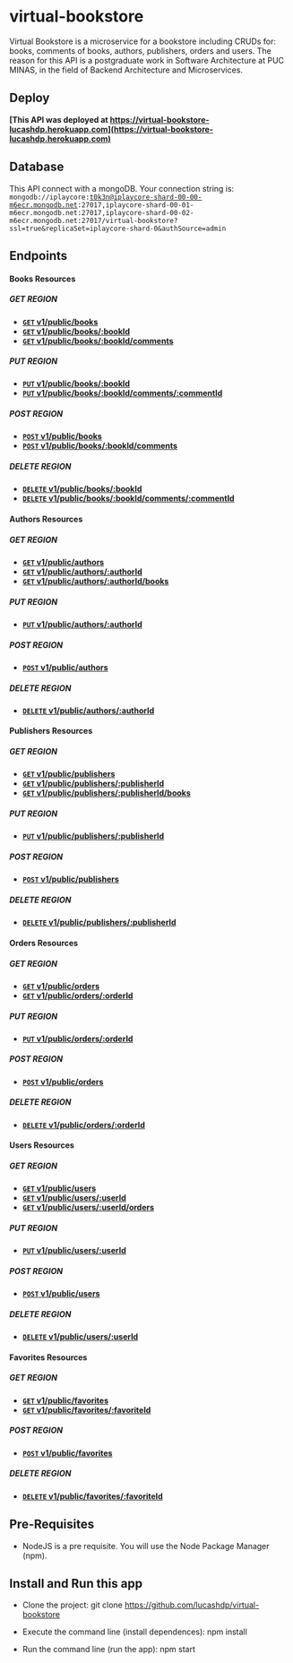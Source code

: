 # virtual-bookstore
Virtual Bookstore is a microservice for a bookstore including CRUDs for: books, comments of books, authors, publishers, orders and users. The reason for this API is a postgraduate work in Software Architecture at PUC MINAS, in the field of Backend Architecture and Microservices.

## Deploy
**[This API was deployed at https://virtual-bookstore-lucashdp.herokuapp.com](https://virtual-bookstore-lucashdp.herokuapp.com)**

## Database
This API connect with a mongoDB.
Your connection string is: <code>mongodb://iplaycore:t0k3n@iplaycore-shard-00-00-m6ecr.mongodb.net:27017,iplaycore-shard-00-01-m6ecr.mongodb.net:27017,iplaycore-shard-00-02-m6ecr.mongodb.net:27017/virtual-bookstore?ssl=true&replicaSet=iplaycore-shard-0&authSource=admin</code>

## Endpoints

#### Books Resources

##### GET REGION
- **[<code>GET</code> v1/public/books](https://github.com/lucashdp/virtual-bookstore/blob/master/api-documentation/books/GET_BOOKS.md)**
- **[<code>GET</code> v1/public/books/:bookId](https://github.com/lucashdp/virtual-bookstore/blob/master/api-documentation/books/GET_BOOKS_BY_ID.md)**
- **[<code>GET</code> v1/public/books/:bookId/comments](https://github.com/lucashdp/virtual-bookstore/blob/master/api-documentation/books/GET_BOOKS_COMMENTS.md)**

##### PUT REGION
- **[<code>PUT</code> v1/public/books/:bookId](https://github.com/lucashdp/virtual-bookstore/blob/master/api-documentation/books/PUT_BOOKS.md)**
- **[<code>PUT</code> v1/public/books/:bookId/comments/:commentId](https://github.com/lucashdp/virtual-bookstore/blob/master/api-documentation/books/PUT_COMMENTS.md)**

##### POST REGION
- **[<code>POST</code> v1/public/books](https://github.com/lucashdp/virtual-bookstore/blob/master/api-documentation/books/POST_BOOKS.md)**
- **[<code>POST</code> v1/public/books/:bookId/comments](https://github.com/lucashdp/virtual-bookstore/blob/master/api-documentation/books/POST_COMMENTS.md)**

##### DELETE REGION
- **[<code>DELETE</code> v1/public/books/:bookId](https://github.com/lucashdp/virtual-bookstore/blob/master/api-documentation/books/DELETE_BOOKS.md)**
- **[<code>DELETE</code> v1/public/books/:bookId/comments/:commentId](https://github.com/lucashdp/virtual-bookstore/blob/master/api-documentation/books/DELETE_COMMENTS.md)**

#### Authors Resources

##### GET REGION
- **[<code>GET</code> v1/public/authors](https://github.com/lucashdp/virtual-bookstore/blob/master/api-documentation/authors/GET_AUTHORS.md)**
- **[<code>GET</code> v1/public/authors/:authorId](https://github.com/lucashdp/virtual-bookstore/blob/master/api-documentation/authors/GET_AUTHORS_BY_ID.md)**
- **[<code>GET</code> v1/public/authors/:authorId/books](https://github.com/lucashdp/virtual-bookstore/blob/master/api-documentation/authors/GET_AUTHORS_BOOKS.md)**

##### PUT REGION
- **[<code>PUT</code> v1/public/authors/:authorId](https://github.com/lucashdp/virtual-bookstore/blob/master/api-documentation/authors/PUT_AUTHORS.md)**

##### POST REGION
- **[<code>POST</code> v1/public/authors](https://github.com/lucashdp/virtual-bookstore/blob/master/api-documentation/authors/POST_AUTHORS.md)**

##### DELETE REGION
- **[<code>DELETE</code> v1/public/authors/:authorId](https://github.com/lucashdp/virtual-bookstore/blob/master/api-documentation/authors/DELETE_AUTHORS.md)**

#### Publishers Resources

##### GET REGION
- **[<code>GET</code> v1/public/publishers](https://github.com/lucashdp/virtual-bookstore/blob/master/api-documentation/publishers/GET_PUBLISHERS.md)**
- **[<code>GET</code> v1/public/publishers/:publisherId](https://github.com/lucashdp/virtual-bookstore/blob/master/api-documentation/publishers/GET_PUBLISHERS_BY_ID.md)**
- **[<code>GET</code> v1/public/publishers/:publisherId/books](https://github.com/lucashdp/virtual-bookstore/blob/master/api-documentation/publishers/GET_PUBLISHERS_BOOKS.md)**

##### PUT REGION
- **[<code>PUT</code> v1/public/publishers/:publisherId](https://github.com/lucashdp/virtual-bookstore/blob/master/api-documentation/publishers/PUT_PUBLISHERS.md)**

##### POST REGION
- **[<code>POST</code> v1/public/publishers](https://github.com/lucashdp/virtual-bookstore/blob/master/api-documentation/publishers/POST_PUBLISHERS.md)**

##### DELETE REGION
- **[<code>DELETE</code> v1/public/publishers/:publisherId](https://github.com/lucashdp/virtual-bookstore/blob/master/api-documentation/publishers/DELETE_PUBLISHERS.md)**

#### Orders Resources

##### GET REGION
- **[<code>GET</code> v1/public/orders](https://github.com/lucashdp/virtual-bookstore/blob/master/api-documentation/orders/GET_ORDERS.md)**
- **[<code>GET</code> v1/public/orders/:orderId](https://github.com/lucashdp/virtual-bookstore/blob/master/api-documentation/orders/GET_ORDERS_BY_ID.md)**

##### PUT REGION
- **[<code>PUT</code> v1/public/orders/:orderId](https://github.com/lucashdp/virtual-bookstore/blob/master/api-documentation/orders/PUT_ORDERS.md)**

##### POST REGION
- **[<code>POST</code> v1/public/orders](https://github.com/lucashdp/virtual-bookstore/blob/master/api-documentation/orders/POST_ORDERS.md)**

##### DELETE REGION
- **[<code>DELETE</code> v1/public/orders/:orderId](https://github.com/lucashdp/virtual-bookstore/blob/master/api-documentation/orders/DELETE_ORDERS.md)**

#### Users Resources

##### GET REGION
- **[<code>GET</code> v1/public/users](https://github.com/lucashdp/virtual-bookstore/blob/master/api-documentation/users/GET_USERS.md)**
- **[<code>GET</code> v1/public/users/:userId](https://github.com/lucashdp/virtual-bookstore/blob/master/api-documentation/users/GET_USERS_BY_ID.md)**
- **[<code>GET</code> v1/public/users/:userId/orders](https://github.com/lucashdp/virtual-bookstore/blob/master/api-documentation/users/GET_USERS_ORDERS.md)**

##### PUT REGION
- **[<code>PUT</code> v1/public/users/:userId](https://github.com/lucashdp/virtual-bookstore/blob/master/api-documentation/users/PUT_USERS.md)**

##### POST REGION
- **[<code>POST</code> v1/public/users](https://github.com/lucashdp/virtual-bookstore/blob/master/api-documentation/users/POST_USERS.md)**

##### DELETE REGION
- **[<code>DELETE</code> v1/public/users/:userId](https://github.com/lucashdp/virtual-bookstore/blob/master/api-documentation/users/DELETE_USERS.md)**


#### Favorites Resources

##### GET REGION
- **[<code>GET</code> v1/public/favorites](https://github.com/lucashdp/virtual-bookstore/blob/master/api-documentation/favorites/GET_FAVORITES.md)**
- **[<code>GET</code> v1/public/favorites/:favoriteId](https://github.com/lucashdp/virtual-bookstore/blob/master/api-documentation/favorites/GET_FAVORITES_BY_ID.md)**
##### POST REGION
- **[<code>POST</code> v1/public/favorites](https://github.com/lucashdp/virtual-bookstore/blob/master/api-documentation/favorites/POST_FAVORITES.md)**

##### DELETE REGION
- **[<code>DELETE</code> v1/public/favorites/:favoriteId](https://github.com/lucashdp/virtual-bookstore/blob/master/api-documentation/favorites/DELETE_FAVORITES.md)**


## Pre-Requisites

- NodeJS is a pre requisite. You will use the Node Package Manager (npm).

## Install and Run this app

- Clone the project:
    git clone https://github.com/lucashdp/virtual-bookstore

- Execute the command line (install dependences):
    npm install

- Run the command line (run the app):
    npm start